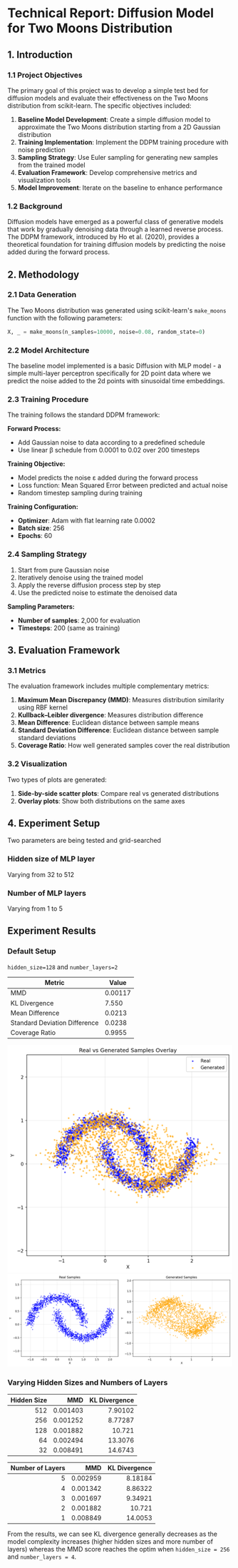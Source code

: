 # Technical Report: Diffusion Model for Two Moons Distribution

## 1. Introduction

### 1.1 Project Objectives

The primary goal of this project was to develop a simple test bed for diffusion models and evaluate their effectiveness on the Two Moons distribution from scikit-learn. The specific objectives included:

1. **Baseline Model Development**: Create a simple diffusion model to approximate the Two Moons distribution starting from a 2D Gaussian distribution
2. **Training Implementation**: Implement the DDPM training procedure with noise prediction
3. **Sampling Strategy**: Use Euler sampling for generating new samples from the trained model
4. **Evaluation Framework**: Develop comprehensive metrics and visualization tools
5. **Model Improvement**: Iterate on the baseline to enhance performance

### 1.2 Background

Diffusion models have emerged as a powerful class of generative models that work by gradually denoising data through a learned reverse process. The DDPM framework, introduced by Ho et al. (2020), provides a theoretical foundation for training diffusion models by predicting the noise added during the forward process.

## 2. Methodology

### 2.1 Data Generation

The Two Moons distribution was generated using scikit-learn's `make_moons` function with the following parameters:
```python
X, _ = make_moons(n_samples=10000, noise=0.08, random_state=0)
```

### 2.2 Model Architecture

The baseline model implemented is a basic Diffusion with MLP model - a simple multi-layer perceptron specifically for 2D point data where we predict the noise added to the 2d points with sinusoidal time embeddings.


### 2.3 Training Procedure

The training follows the standard DDPM framework:

**Forward Process:**
- Add Gaussian noise to data according to a predefined schedule
- Use linear β schedule from 0.0001 to 0.02 over 200 timesteps

**Training Objective:**
- Model predicts the noise ε added during the forward process
- Loss function: Mean Squared Error between predicted and actual noise
- Random timestep sampling during training

**Training Configuration:**
- **Optimizer**: Adam with flat learning rate 0.0002
- **Batch size**: 256
- **Epochs**: 60 

### 2.4 Sampling Strategy

1. Start from pure Gaussian noise
2. Iteratively denoise using the trained model
3. Apply the reverse diffusion process step by step
4. Use the predicted noise to estimate the denoised data

**Sampling Parameters:**
- **Number of samples**: 2,000 for evaluation
- **Timesteps**: 200 (same as training)

## 3. Evaluation Framework

### 3.1 Metrics

The evaluation framework includes multiple complementary metrics:

1. **Maximum Mean Discrepancy (MMD)**: Measures distribution similarity using RBF kernel
2. **Kullback–Leibler divergence**: Measures distribution difference
2. **Mean Difference**: Euclidean distance between sample means
3. **Standard Deviation Difference**: Euclidean distance between sample standard deviations
4. **Coverage Ratio**: How well generated samples cover the real distribution

### 3.2 Visualization

Two types of plots are generated:
1. **Side-by-side scatter plots**: Compare real vs generated distributions
2. **Overlay plots**: Show both distributions on the same axes

## 4. Experiment Setup

Two parameters are being tested and grid-searched

### Hidden size of MLP layer

Varying from 32 to 512

### Number of MLP layers

Varying from 1 to 5

## Experiment Results

### Default Setup

`hidden_size=128` and `number_layers=2`

| Metric | Value |
|--------|-------|
| MMD | 0.00117 |
| KL Divergence | 7.550 |
| Mean Difference | 0.0213 |
| Standard Deviation Difference | 0.0238 |
| Coverage Ratio | 0.9955 |


![Overlay Comparison](outputs/overlay_comparison.png)
![Side by Side Comparison](outputs/scatter_comparison.png)

### Varying Hidden Sizes and Numbers of Layers

|   Hidden Size |      MMD |   KL Divergence |
|--------------:|---------:|----------------:|
|           512 | 0.001403 |         7.90102 |
|           256 | 0.001252 |         8.77287 |
|           128 | 0.001882 |        10.721   |
|            64 | 0.002494 |        13.3076  |
|            32 | 0.008491 |        14.6743  |

|   Number of Layers |      MMD |   KL Divergence |
|-------------------:|---------:|----------------:|
|                  5 | 0.002959 |         8.18184 |
|                  4 | 0.001342 |         8.86322 |
|                  3 | 0.001697 |         9.34921 |
|                  2 | 0.001882 |        10.721   |
|                  1 | 0.008849 |        14.0053  |


From the results, we can see KL divergence generally decreases as the model complexity increases (higher hidden sizes and more number of layers) whereas the MMD score reaches the optim when `hidden_size = 256` and `number_layers = 4`.